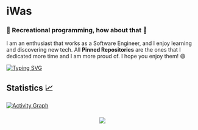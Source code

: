 # iWas

### 🎲 Recreational programming, how about that 🎲
I am an enthusiast that works as a Software Engineer, and I enjoy learning and discovering new tech. All **Pinned Repositories** are the ones that I dedicated more time and I am more proud of. I hope you enjoy them! 😄

[![Typing SVG](https://readme-typing-svg.herokuapp.com?color=00D13B&width=750&lines=Software,+Systems,+Cybersecurity,+Programming,+Architecture+:D)](https://git.io/typing-svg)

## Statistics 📈
[![Activity Graph](https://github-readme-activity-graph.vercel.app/graph?username=iWas-Coder&theme=github-compact)](https://github.com/ashutosh00710/github-readme-activity-graph)

<h3 align="center">
	<img align="center" src="http://github-readme-streak-stats.herokuapp.com?user=iWas-Coder&theme=blue-green&hide_border=true&background=#0d1117&currStreakNum=00DD24">
</h3>
